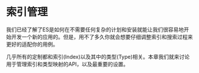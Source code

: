 # 索引管理 #

我们已经了解了ES是如何在不需要任何复杂的计划和安装就能让我们很容易地开始开发一个新的应用的。但是，用不了多久你就会想要仔细调整索引和搜索过程来更好的适配你的用例。

几乎所有的定制都和索引(Index)以及其中的类型(Type)相关。本章我们就来讨论用于管理索引和类型映射的API，以及最重要的设置。